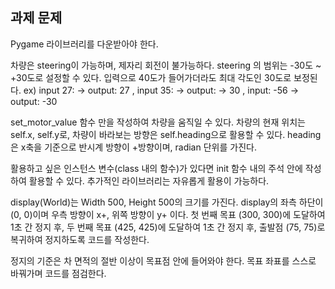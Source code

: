 ## 과제 문제 


Pygame 라이브러리를 다운받아야 한다.

차량은 steering이 가능하며, 제자리 회전이 불가능하다.
steering 의 범위는 -30도 ~ +30도로 설정할 수 있다. 입력으로 40도가 들어가더라도 최대 각도인 30도로 보정된다.
ex) input 27: -> output: 27 ,  input 35: -> output: -> 30 ,  input: -56 -> output: -30

set_motor_value 함수 만을 작성하여 차량을 움직일 수 있다.
차량의 현재 위치는 self.x, self.y로, 차량이 바라보는 방향은 self.heading으로 활용할 수 있다.
heading은 x축을 기준으로 반시계 방향이 +방향이며, radian 단위를 가진다.

활용하고 싶은 인스턴스 변수(class 내의 함수)가 있다면 init 함수 내의 주석 안에 작성하여 활용할 수 있다.
추가적인 라이브러리는 자유롭게 활용이 가능하다.

display(World)는 Width 500, Height 500의 크기를 가진다.
display의 좌측 하단이 (0, 0)이며 우측 방향이 x+, 위쪽 방향이 y+ 이다.
첫 번째 목표 (300, 300)에 도달하여 1초 간 정지 후,
두 번째 목표 (425, 425)에 도달하여 1초 간 정지 후,
출발점 (75, 75)로 복귀하여 정지하도록 코드를 작성한다.

정지의 기준은 차 면적의 절반 이상이 목표점 안에 들어와야 한다.
목표 좌표를 스스로 바꿔가며 코드를 점검한다.

